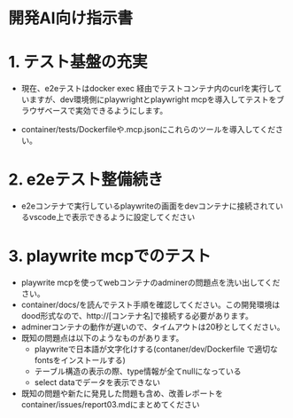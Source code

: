# 開発AI向け指示書


# 1. テスト基盤の充実
* 現在、e2eテストはdocker exec 経由でテストコンテナ内のcurlを実行していますが、dev環境側にplaywrightとplaywright mcpを導入してテストをブラウザベースで実効できるようにします。

* container/tests/Dockerfileや.mcp.jsonにこれらのツールを導入してください。

# 2. e2eテスト整備続き
* e2eコンテナで実行しているplaywriteの画面をdevコンテナに接続されているvscode上で表示できるように設定してください

# 3. playwrite mcpでのテスト
* playwrite mcpを使ってwebコンテナのadminerの問題点を洗い出してください。
* container/docs/を読んでテスト手順を確認してください。この開発環境はdood形式なので、http://[コンテナ名]で接続する必要があります。
* adminerコンテナの動作が遅いので、タイムアウトは20秒としてください。
* 既知の問題点は以下のようなものがあります。
    * playwriteで日本語が文字化けする(contaner/dev/Dockerfile で適切なfontsをインストールする)
    * テーブル構造の表示の際、type情報が全てnullになっている
    * select dataでデータを表示できない
* 既知の問題や新たに発見した問題も含め、改善レポートをcontainer/issues/report03.mdにまとめてください
